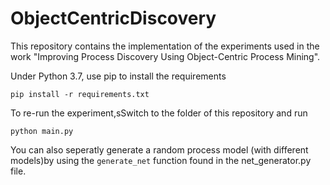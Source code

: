# ObjectCentricDiscovery

This repository contains the implementation of the experiments used in the work "Improving Process Discovery Using Object-Centric Process Mining". 

Under Python 3.7, use pip to install the requirements
```
pip install -r requirements.txt
```

To re-run the experiment,sSwitch to the folder of this repository and run

```python main.py```

You can also seperatly generate a random process model (with different models)by using the ```generate_net``` function found in the net_generator.py file.
